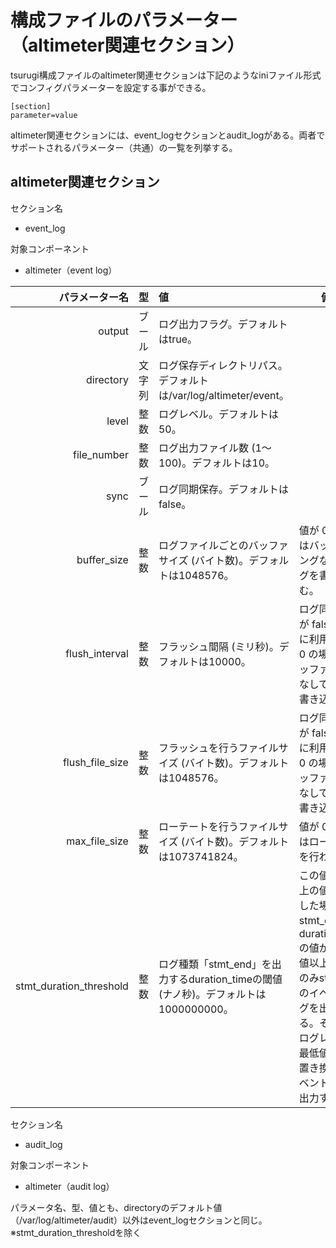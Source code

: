 # 構成ファイルのパラメーター（altimeter関連セクション）

tsurugi構成ファイルのaltimeter関連セクションは下記のようなiniファイル形式でコンフィグパラメーターを設定する事ができる。

```
[section]
parameter=value
```

altimeter関連セクションには、event_logセクションとaudit_logがある。両者でサポートされるパラメーター（共通）の一覧を列挙する。

## altimeter関連セクション
セクション名
  - event_log

対象コンポーネント

  - altimeter（event log）

|            パラメーター名 | 型 | 値                            | 備考                   |
|-------------------------:| :---: |:------------------------------|------------------------|
| output  | ブール | ログ出力フラグ。デフォルトはtrue。 |
| directory | 文字列 | ログ保存ディレクトリパス。デフォルトは/var/log/altimeter/event。 |
| level | 整数 | ログレベル。デフォルトは50。 |
| file_number | 整数 | ログ出力ファイル数 (1～100)。デフォルトは10。 |
| sync | ブール | ログ同期保存。デフォルトはfalse。 |
| buffer_size | 整数 | ログファイルごとのバッファサイズ (バイト数)。デフォルトは1048576。| 値が 0 の場合はバッファリングなしでログを書き込む。 |
| flush_interval | 整数 | フラッシュ間隔 (ミリ秒)。デフォルトは10000。 | ログ同期保存が false の時に利用、値が 0 の場合はバッファリングなしでログを書き込む。 |
| flush_file_size | 整数 | フラッシュを行うファイルサイズ (バイト数)。デフォルトは1048576。 | ログ同期保存が false の時に利用、値が 0 の場合はバッファリングなしでログを書き込む。 |
| max_file_size | 整数 | ローテートを行うファイルサイズ (バイト数)。デフォルトは1073741824。 | 値が 0 の場合はローテートを行わない。 |
| stmt_duration_threshold | 整数 | ログ種類「stmt_end」を出力するduration_timeの閾値(ナノ秒)。デフォルトは1000000000。 | この値が1以上の値を設定した場合、stmt_endのduration_timeの値がこの閾値以上の場合のみstmt_endのイベントログを出力する。その際、ログレベルを最低値(10)に置き換えてイベントログを出力する。 |

セクション名
  - audit_log

対象コンポーネント

  - altimeter（audit log）

パラメータ名、型、値とも、directoryのデフォルト値（/var/log/altimeter/audit）以外はevent_logセクションと同じ。
※stmt_duration_thresholdを除く
